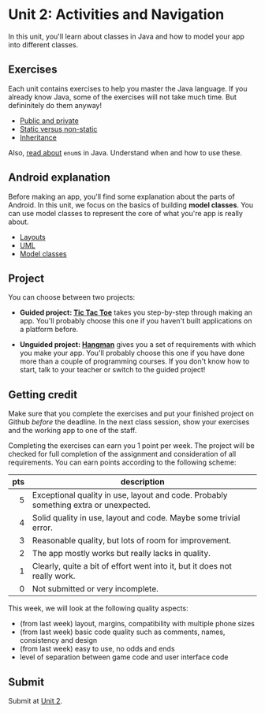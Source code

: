# Unit 2: Activities and Navigation

In this unit, you'll learn about classes in Java and how to model your app into different classes.


## Exercises

Each unit contains exercises to help you master the Java language. If you already know Java, some of the exercises will not take much time. But defininitely do them anyway!

- [Public and private](/java-exercises/public-vs-private)
- [Static versus non-static](/java-exercises/static-vs-non-static)
- [Inheritance](/java-exercises/inheritance)

Also, [read about](https://www.leepoint.net/oop/enums/enums.html) `enum`s in Java. Understand when and how to use these.


## Android explanation

Before making an app, you'll find some explanation about the parts of Android. In this unit, we focus on the basics of building **model classes**. You can use model classes to represent the core of what you're app is really about.

- [Layouts](/android-reference/layouts)
- [UML](https://www.ibm.com/developerworks/rational/library/content/RationalEdge/sep04/bell/index.html)
- [Model classes](/android-reference/models)


## Project

You can choose between two projects:

- **Guided project: [Tic Tac Toe](/guided/tic-tac-toe)** takes you step-by-step through making an app. You'll probably choose this one if you haven't built applications on a platform before.

- **Unguided project: [Hangman](/projects/hangman)** gives you a set of requirements with which you make your app. You'll probably choose this one if you have done more than a couple of programming courses. If you don't know how to start, talk to your teacher or switch to the guided project!


## Getting credit

Make sure that you complete the exercises and put your finished project on Github *before* the deadline. In the next class session, show your exercises and the working app to one of the staff.

Completing the exercises can earn you 1 point per week. The project will be checked for full completion of the assignment and consideration of all requirements. You can earn points according to the following scheme:

| pts | description                                                                          |  
| --: | ------------------------------------------------------------------------------------ |  
|   5 | Exceptional quality in use, layout and code. Probably something extra or unexpected. |  
|   4 | Solid quality in use, layout and code. Maybe some trivial error.                     |  
|   3 | Reasonable quality, but lots of room for improvement.                                |  
|   2 | The app mostly works but really lacks in quality.                                    |  
|   1 | Clearly, quite a bit of effort went into it, but it does not really work.            |  
|   0 | Not submitted or very incomplete.                                                    |  

This week, we will look at the following quality aspects:

- (from last week) layout, margins, compatibility with multiple phone sizes
- (from last week) basic code quality such as comments, names, consistency and design
- (from last week) easy to use, no odds and ends
- level of separation between game code and user interface code


## Submit

Submit at [Unit 2](/submit/unit-2).
